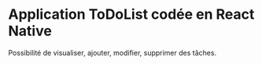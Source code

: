 # Application ToDoList codée en React Native

Possibilité de visualiser, ajouter, modifier, supprimer des tâches.
